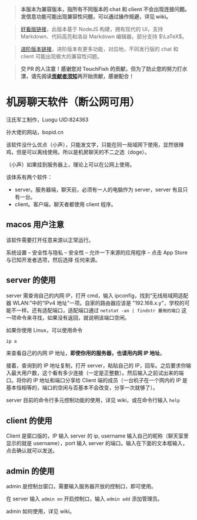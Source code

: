 > **本版本为兼容版本，指所有不同版本的 chat 和 client 不会出现连接问题。发信息功能可能出现兼容性问题，可以通过操作规避，详见 wiki。**

> [好看版链接](https://github.com/pztsdy/touchfish_ui_remake)，此版本基于 NodeJS 构建，拥有现代的 UI，支持 Markdown、代码高亮和洛谷 Markdown 编辑器，部分支持 $\LaTeX$。

> [进阶版本链接](https://github.com/2044-space-elevator/TouchFishPlus)，进阶版本有更多功能，对应地，不同发行版的 chat 和 client 可能出现极大的兼容性问题。

> **交 PR 的人注意！感谢您对 TouchFish 的贡献，但为了防止您的努力打水漂，请先阅读[贡献者须知](https://github.com/2044-space-elevator/TouchFish/blob/main/CONTRIBUTING.md)再开始贡献，感谢配合！**

# 机房聊天软件（断公网可用）

汪氏军工制作，Luogu UID:824363

孙大佬的网站，bopid.cn

该软件没什么优点（小声），只能发文字，只能在同一局域网下使用，显然很辣鸡，但是可以离线使用。所以是机房聊天的不二之选（doge）。

（小声）如果挂到服务器上，理论上可以在公网上使用。

该体系有两个软件：
- server。服务器端，聊天前，必须有一人的电脑作为 server，server 有且只有一台。
- client。客户端，聊天者都使用 client 程序。

## macos 用户注意

该软件需要打开任意来源以正常运行。

系统设置 – 安全性与隐私 – 安全性 – 允许一下来源的应用程序 – 点击 App Store 与已知开发者选项，然后选择 任何来源。

## server 的使用

server 需查询自己的内网 IP，打开 cmd，输入 ipconfig，找到“无线局域网适配器 WLAN:”中的“IPv4 地址”一项。自家的路由器应该是 "192.168.x.y"，学校的可能不一样。还有适配端口，适配端口通过 `netstat -an | findstr 要用的端口` 这一项命令来寻找，如果没有返回，就说明该端口空闲。

如果你使用 Linux，可以使用命令
```bash
ip a
```
来查看自己的内网 IP 地址，**即使你用的服务器，也请用内网 IP 地址**。

接着，查询到的 IP 地址复制，打开 server，粘贴自己的 IP，回车。之后要求你输入最大用户数，这个看有多少连接（一定是正整数）。然后输入之前试出来的端口。将你的 IP 地址和端口分享给 Client 端的成员（一台机子在一个网内的 IP 是基本恒相等的，端口的空闲与否基本不会改变，分享一次就够了）。

server 目前的命令行多元控制功能的使用，详见 wiki，或在命令行输入 `help`

## client 的使用

Client 是窗口版的，IP 输入 server 的 ip, username 输入自己的昵称（聊天室里显示的就是 username），port 输入 server 的端口。输入在下面的文本框输入，点击确认就可以发送。

## admin 的使用

admin 是控制台窗口，需要输入服务器开放的控制口，即可使用。

在 server 输入 `admin on` 开启控制口，输入 `admin add` 添加管理员。

admin 如何使用，详见 wiki。
